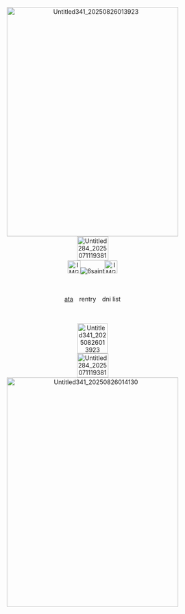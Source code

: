 <div align="center"><img width="400" height="533" alt="Untitled341_20250826013923" src="https://github.com/user-attachments/assets/a979a7c9-c6c2-4bf3-832f-a249cacd7393" />
<div align="center"><img width="73" height="56" alt="Untitled284_20250711193810" src="https://github.com/user-attachments/assets/d849d742-9087-48b4-9277-c70cf699d5ea" />





<div align="center"><img width="30" height="30" alt="IMG_1779" src="https://github.com/user-attachments/assets/db2a3103-5310-46b4-b327-c902492f1760" /><img src="https://komarev.com/ghpvc/?username=6saint&label=　　demonic　　&color=970e0e&style=plastic" alt="6saint" /><img width="30" height="30" alt="IMG_1779" src="https://github.com/user-attachments/assets/efb52679-7805-4b8e-89d7-a356a2c4b2ec" />


　<div align="center"> [ata](https://devilishly.atabook.org/)⠀ rentry⠀ dni list
  

　



       
<div align="center"><img width="70" height="70" alt="Untitled341_20250826013923" src="https://github.com/user-attachments/assets/b3600527-9687-420e-bfa3-6dfefcdae9e7" />
<div align="center"><img width="73" height="56" alt="Untitled284_20250711193810" src="https://github.com/user-attachments/assets/d849d742-9087-48b4-9277-c70cf699d5ea" />
<div align="center"><img width="400" height="533" alt="Untitled341_20250826014130" src="https://github.com/user-attachments/assets/114a0ddf-22fa-43b4-aeec-af9a1b56e237" />
